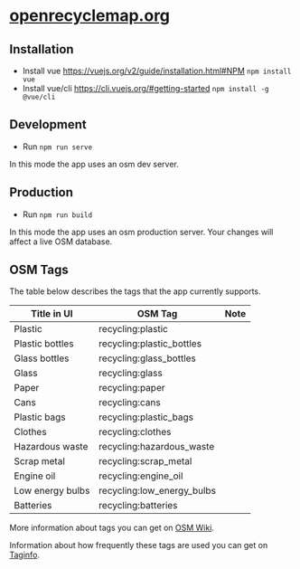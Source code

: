 # [openrecyclemap.org](https://openrecyclemap.org/)

## Installation

- Install vue https://vuejs.org/v2/guide/installation.html#NPM
  `npm install vue`
- Install vue/cli https://cli.vuejs.org/#getting-started
  `npm install -g @vue/cli`

## Development

- Run `npm run serve`

In this mode the app uses an osm dev server.

## Production

- Run `npm run build`

In this mode the app uses an osm production server. Your changes will affect a live OSM database.

## OSM Tags

The table below describes the tags that the app currently supports.

| Title in UI     |    OSM Tag                | Note |
|-----------------|---------------------------|------|
| Plastic         | recycling:plastic         |      |
| Plastic bottles | recycling:plastic_bottles |      |
| Glass bottles   | recycling:glass_bottles   |      |
| Glass           | recycling:glass           |      |
| Paper           | recycling:paper           |      |
| Cans            | recycling:cans            |      |
| Plastic bags    | recycling:plastic_bags    |      |
| Clothes         | recycling:clothes         |      |
| Hazardous waste | recycling:hazardous_waste |      |
| Scrap metal     | recycling:scrap_metal     |      |
| Engine oil      | recycling:engine_oil      |      |
| Low energy bulbs| recycling:low_energy_bulbs|      |
| Batteries       | recycling:batteries       |      |

More information about tags you can get on [OSM Wiki](https://wiki.openstreetmap.org/wiki/Tag:amenity%3Drecycling).

Information about how frequently these tags are used you can get on [Taginfo](https://taginfo.openstreetmap.org/tags/amenity=recycling#combinations).
